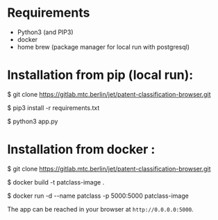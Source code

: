 # Requirements

- Python3 (and PIP3)
- docker
- home brew (package manager for local run with postgresql)

# Installation from pip (local run):

$ git clone https://gitlab.mtc.berlin/jet/patent-classification-browser.git

$ pip3 install -r requirements.txt

$ python3 app.py


# Installation from docker :
$ git clone https://gitlab.mtc.berlin/jet/patent-classification-browser.git

$ docker build -t patclass-image .

$ docker run -d --name patclass -p 5000:5000 patclass-image

The app can be reached in your browser at `http://0.0.0.0:5000`.


